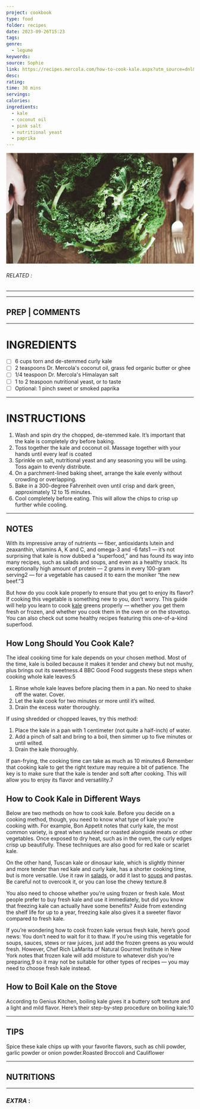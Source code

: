 ```yaml
---
project: cookbook
type: food
folder: recipes
date: 2023-09-26T15:23
tags: 
genre:
  - legume
keywords: 
source: Sophie
link: https://recipes.mercola.com/how-to-cook-kale.aspx?utm_source=dnl&utm_medium=email&utm_content=art2&utm_campaign=20190519Z1_UCM&et_cid=DM289222&et_rid=617847129
desc: 
rating: 
time: 30 mins
servings: 
calories: 
ingredients:
  - kale
  - coconut oil
  - pink salt
  - nutritional yeast
  - paprika
---
```


![IMAGE](image_392.png)

###### *RELATED* : 
---


---
## PREP | COMMENTS



---
# INGREDIENTS

- [ ] 6 cups torn and de-stemmed curly kale
- [ ] 2 teaspoons Dr. Mercola's coconut oil, grass fed organic butter or ghee
- [ ] 1/4 teaspoon Dr. Mercola's Himalayan salt
- [ ] 1 to 2 teaspoon nutritional yeast, or to taste
- [ ] Optional: 1 pinch sweet or smoked paprika

---
# INSTRUCTIONS

1. Wash and spin dry the chopped, de-stemmed kale. It’s important that the kale is completely dry before baking.
2. Toss together the kale and coconut oil. Massage together with your hands until every leaf is coated
3. Sprinkle on salt, nutritional yeast and any seasoning you will be using. Toss again to evenly distribute.
4. On a parchment-lined baking sheet, arrange the kale evenly without crowding or overlapping.
5. Bake in a 300-degree Fahrenheit oven until crisp and dark green, approximately 12 to 15 minutes.
6. Cool completely before eating. This will allow the chips to crisp up further while cooling.

---
## NOTES

With its impressive array of nutrients — fiber, antioxidants lutein and zeaxanthin, vitamins A, K and C, and omega-3 and -6 fats1 — it’s not surprising that kale is now dubbed a “superfood,” and has found its way into many recipes, such as salads and soups, and even as a healthy snack. Its exceptionally high amount of protein — 2 grams in every 100-gram serving2 — for a vegetable has caused it to earn the moniker “the new beef.”3

But how do you cook kale properly to ensure that you get to enjoy its flavor? If cooking this vegetable is something new to you, don’t worry. This guide will help you learn to cook [kale](https://foodfacts.mercola.com/kale.html) greens properly — whether you get them fresh or frozen, and whether you cook them in the oven or on the stovetop. You can also check out some healthy recipes featuring this one-of-a-kind superfood.

## How Long Should You Cook Kale?

The ideal cooking time for kale depends on your chosen method. Most of the time, kale is boiled because it makes it tender and chewy but not mushy, plus brings out its sweetness.4 BBC Good Food suggests these steps when cooking whole kale leaves:5

1. Rinse whole kale leaves before placing them in a pan. No need to shake off the water. Cover.
2. Let the kale cook for two minutes or more until it’s wilted.
3. Drain the excess water thoroughly.

If using shredded or chopped leaves, try this method:

1. Place the kale in a pan with 1 centimeter (not quite a half-inch) of water.
2. Add a pinch of salt and bring to a boil, then simmer up to five minutes or until wilted.
3. Drain the kale thoroughly.

If pan-frying, the cooking time can take as much as 10 minutes.6 Remember that cooking kale to get the right texture may require a bit of patience. The key is to make sure that the kale is tender and soft after cooking. This will allow you to enjoy its flavor and versatility.7

## How to Cook Kale in Different Ways

Below are two methods on how to cook kale. Before you decide on a cooking method, though, you need to know what type of kale you’re cooking with. For example, Bon Appetit notes that curly kale, the most common variety, is great when sautéed or roasted alongside meats or other vegetables. Once exposed to dry heat, such as in the oven, the curly edges crisp up beautifully. These techniques are also good for red kale or scarlet kale.

On the other hand, Tuscan kale or dinosaur kale, which is slightly thinner and more tender than red kale and curly kale, has a shorter cooking time, but is more versatile. Use it raw in [salads](https://recipes.mercola.com/salad.aspx), or add it last to [soups](https://recipes.mercola.com/super-energy-kale-soup-recipe.aspx) and pastas. Be careful not to overcook it, or you can lose the chewy texture.8

You also need to choose whether you’re using frozen or fresh kale. Most people prefer to buy fresh kale and use it immediately, but did you know that freezing kale can actually have some benefits? Aside from extending the shelf life for up to a year, freezing kale also gives it a sweeter flavor compared to fresh kale.

If you’re wondering how to cook frozen kale versus fresh kale, here’s good news: You don’t need to wait for it to thaw. If you’re using this vegetable for soups, sauces, stews or raw juices, just add the frozen greens as you would fresh. However, Chef Rich LaMarita of Natural Gourmet Institute in New York notes that frozen kale will add moisture to whatever dish you’re preparing,9 so it may not be suitable for other types of recipes — you may need to choose fresh kale instead.

## How to Boil Kale on the Stove

According to Genius Kitchen, boiling kale gives it a buttery soft texture and a light and mild flavor. Here’s their step-by-step procedure on boiling kale:10

---
## TIPS

Spice these kale chips up with your favorite flavors, such as chili powder, garlic powder or onion powder.Roasted Broccoli and Cauliflower

---
## NUTRITIONS



---
### *EXTRA* :



